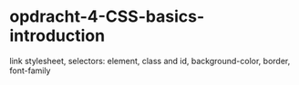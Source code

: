 # opdracht-4-CSS-basics-introduction
link stylesheet, selectors: element, class and id, background-color, border, font-family
